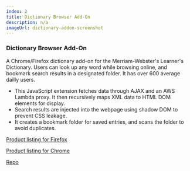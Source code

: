 ```yaml
---
index: 2
title: Dictionary Browser Add-On
description: n/a
imageUrl: dictionary-addon-screenshot
---
```

### Dictionary Browser Add-On

A Chrome/Firefox dictionary add-on for the Merriam-Webster's Learner's Dictionary. Users can look up any word while browsing online, and bookmark search results in a designated folder. It has over 600 average dailly users.


* This JavaScript extension fetches data through AJAX and an AWS Lambda proxy. It then recursively maps XML data to HTML DOM elements for display. 
* Search results are injected into the webpage using shadow DOM to prevent CSS leakage.
* It creates a bookmark folder for saved entries, and scans the folder to avoid duplicates. 

[Product listing for Firefox](https://addons.mozilla.org/en-US/firefox/addon/learners-dictionary/)

[Product listing for Chrome](https://chrome.google.com/webstore/detail/merriam-websters-learners/bibagmeonfmaeiicmgbngjdjahaaejll?fbclid=IwAR2la6FKDgBVsxUAEtmn4T_5p-mrWmjP7zUeWCq9b4rVtzC2badUZ9QhKMs)

[Repo](https://github.com/vic2019/dictionary-firefox-extension)